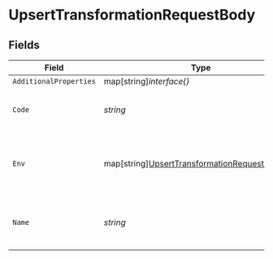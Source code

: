 # UpsertTransformationRequestBody


## Fields

| Field                                                                                                          | Type                                                                                                           | Required                                                                                                       | Description                                                                                                    |
| -------------------------------------------------------------------------------------------------------------- | -------------------------------------------------------------------------------------------------------------- | -------------------------------------------------------------------------------------------------------------- | -------------------------------------------------------------------------------------------------------------- |
| `AdditionalProperties`                                                                                         | map[string]*interface{}*                                                                                       | :heavy_minus_sign:                                                                                             | N/A                                                                                                            |
| `Code`                                                                                                         | *string*                                                                                                       | :heavy_check_mark:                                                                                             | JavaScript code to be executed as string                                                                       |
| `Env`                                                                                                          | map[string][UpsertTransformationRequestBodyEnv](../../models/operations/upserttransformationrequestbodyenv.md) | :heavy_minus_sign:                                                                                             | Key-value environment variables to be passed to the transformation                                             |
| `Name`                                                                                                         | *string*                                                                                                       | :heavy_check_mark:                                                                                             | A unique, human-friendly name for the transformation                                                           |